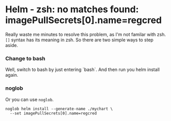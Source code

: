 # Helm - zsh: no matches found: imagePullSecrets\[0\].name=regcred

Really waste me minutes to resolve this problem, as I'm not familar with zsh. `[]` syntax has its meaning in zsh. So there are two simple ways to step aside.

### Change to bash

Well, switch to bash by just entering \`bash\`. And then run you helm install again.

### noglob

Or you can use `noglob`.

```text
noglob helm install --generate-name ./mychart \
  --set imagePullSecrets[0].name=regcred
```

